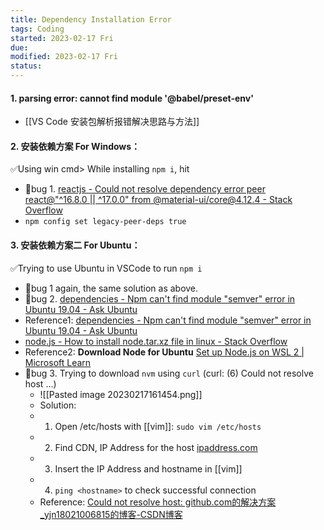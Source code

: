 ```yaml
---
title: Dependency Installation Error
tags: Coding   
started: 2023-02-17 Fri
due: 
modified: 2023-02-17 Fri
status: 
---
```

#### 1. parsing error: cannot find module '@babel/preset-env'
- [[VS Code 安装包解析报错解决思路与方法]]
#### 2. 安装依赖方案 For Windows：
✅Using win cmd> While installing `npm i`, hit 
- 🐛bug 1. [reactjs - Could not resolve dependency error peer react@"^16.8.0 || ^17.0.0" from @material-ui/core@4.12.4 - Stack Overflow](https://stackoverflow.com/questions/72596908/could-not-resolve-dependency-error-peer-react16-8-0-17-0-0-from-materia)
- `npm config set legacy-peer-deps true`
#### 3. 安装依赖方案二 For Ubuntu：
✅Trying to use Ubuntu in VSCode to run `npm i` 
- 🐛bug 1 again, the same solution as above.
- 🐛bug 2. [dependencies - Npm can't find module "semver" error in Ubuntu 19.04 - Ask Ubuntu](https://askubuntu.com/questions/1152570/npm-cant-find-module-semver-error-in-ubuntu-19-04)
- Reference1: [dependencies - Npm can't find module "semver" error in Ubuntu 19.04 - Ask Ubuntu](https://askubuntu.com/questions/1152570/npm-cant-find-module-semver-error-in-ubuntu-19-04)
- [node.js - How to install node.tar.xz file in linux - Stack Overflow](https://stackoverflow.com/questions/63312642/how-to-install-node-tar-xz-file-in-linux)
- Reference2: **Download Node for Ubuntu** [Set up Node.js on WSL 2 | Microsoft Learn](https://learn.microsoft.com/en-us/windows/dev-environment/javascript/nodejs-on-wsl)
- 🐛bug 3. Trying to download `nvm` using `curl` (curl: (6) Could not resolve host ...)
	- ![[Pasted image 20230217161454.png]]
	- Solution: 
	- 1. Open /etc/hosts with [[vim]]: `sudo vim /etc/hosts`
	- 2. Find CDN, IP Address for the host [ipaddress.com](https://www.ipaddress.com/ip-lookup)
	- 3. Insert the IP Address and hostname in [[vim]] 
	- 4. `ping <hostname>` to check successful connection  
	- Reference: [Could not resolve host: github.com的解决方案_yjn18021006815的博客-CSDN博客](https://blog.csdn.net/yjn18021006815/article/details/118568048?spm=1001.2101.3001.6650.3&utm_medium=distribute.pc_relevant.none-task-blog-2%7Edefault%7EOPENSEARCH%7ERate-3-118568048-blog-57566709.pc_relevant_3mothn_strategy_and_data_recovery&depth_1-utm_source=distribute.pc_relevant.none-task-blog-2%7Edefault%7EOPENSEARCH%7ERate-3-118568048-blog-57566709.pc_relevant_3mothn_strategy_and_data_recovery&utm_relevant_index=4)